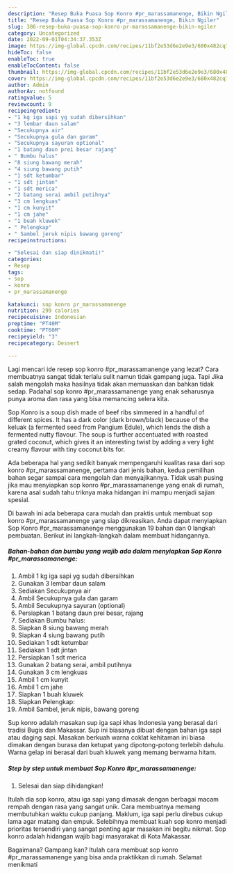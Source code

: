 ```yaml
---
description: "Resep Buka Puasa Sop Konro #pr_marassamanenge, Bikin Ngiler"
title: "Resep Buka Puasa Sop Konro #pr_marassamanenge, Bikin Ngiler"
slug: 386-resep-buka-puasa-sop-konro-pr-marassamanenge-bikin-ngiler
category: Uncategorized
date: 2022-09-01T04:34:37.353Z
image: https://img-global.cpcdn.com/recipes/11bf2e53d6e2e9e3/680x482cq70/sop-konro-pr_marassamanenge-foto-resep-utama.jpg
hideToc: false
enableToc: true
enableTocContent: false
thumbnail: https://img-global.cpcdn.com/recipes/11bf2e53d6e2e9e3/680x482cq70/sop-konro-pr_marassamanenge-foto-resep-utama.jpg
cover: https://img-global.cpcdn.com/recipes/11bf2e53d6e2e9e3/680x482cq70/sop-konro-pr_marassamanenge-foto-resep-utama.jpg
author: Admin
authorAv: notfound
ratingvalue: 5
reviewcount: 9
recipeingredient:
- "1 kg iga sapi yg sudah dibersihkan"
- "3 lembar daun salam"
- "Secukupnya air"
- "Secukupnya gula dan garam"
- "Secukupnya sayuran optional"
- "1 batang daun prei besar rajang"
- " Bumbu halus"
- "8 siung bawang merah"
- "4 siung bawang putih"
- "1 sdt ketumbar"
- "1 sdt jintan"
- "1 sdt merica"
- "2 batang serai ambil putihnya"
- "3 cm lengkuas"
- "1 cm kunyit"
- "1 cm jahe"
- "1 buah kluwek"
- " Pelengkap"
- " Sambel jeruk nipis bawang goreng"
recipeinstructions:

- "Selesai dan siap dinikmati!"
categories:
- Resep
tags:
- sop
- konro
- pr_marassamanenge

katakunci: sop konro pr_marassamanenge 
nutrition: 299 calories
recipecuisine: Indonesian
preptime: "PT40M"
cooktime: "PT60M"
recipeyield: "3"
recipecategory: Dessert

---
```



Lagi mencari ide resep sop konro #pr_marassamanenge yang lezat? Cara membuatnya sangat tidak terlalu sulit namun tidak gampang juga. Tapi Jika salah mengolah maka hasilnya tidak akan memuaskan dan bahkan tidak sedap. Padahal sop konro #pr_marassamanenge yang enak seharusnya punya aroma dan rasa yang bisa memancing selera kita.


Sop Konro is a soup dish made of beef ribs simmered in a handful of different spices. It has a dark color (dark brown/black) because of the keluak (a fermented seed from Pangium Edule), which lends the dish a fermented nutty flavour. The soup is further accentuated with roasted grated coconut, which gives it an interesting twist by adding a very light creamy flavour with tiny coconut bits for.

Ada beberapa hal yang sedikit banyak mempengaruhi kualitas rasa dari sop konro #pr_marassamanenge, pertama dari jenis bahan, kedua pemilihan bahan segar sampai cara mengolah dan menyajikannya. Tidak usah pusing jika mau menyiapkan sop konro #pr_marassamanenge yang enak di rumah, karena asal sudah tahu triknya maka hidangan ini mampu menjadi sajian spesial.


Di bawah ini ada beberapa cara mudah dan praktis untuk membuat sop konro #pr_marassamanenge yang siap dikreasikan. Anda dapat menyiapkan Sop Konro #pr_marassamanenge menggunakan 19 bahan dan 0 langkah pembuatan. Berikut ini langkah-langkah dalam membuat hidangannya.

<!--inarticleads1-->

##### Bahan-bahan dan bumbu yang wajib ada dalam menyiapkan Sop Konro #pr_marassamanenge:

1. Ambil 1 kg iga sapi yg sudah dibersihkan
1. Gunakan 3 lembar daun salam
1. Sediakan Secukupnya air
1. Ambil Secukupnya gula dan garam
1. Ambil Secukupnya sayuran (optional)
1. Persiapkan 1 batang daun prei besar, rajang
1. Sediakan  Bumbu halus:
1. Siapkan 8 siung bawang merah
1. Siapkan 4 siung bawang putih
1. Sediakan 1 sdt ketumbar
1. Sediakan 1 sdt jintan
1. Persiapkan 1 sdt merica
1. Gunakan 2 batang serai, ambil putihnya
1. Gunakan 3 cm lengkuas
1. Ambil 1 cm kunyit
1. Ambil 1 cm jahe
1. Siapkan 1 buah kluwek
1. Siapkan  Pelengkap:
1. Ambil  Sambel, jeruk nipis, bawang goreng


Sup konro adalah masakan sup iga sapi khas Indonesia yang berasal dari tradisi Bugis dan Makassar. Sup ini biasanya dibuat dengan bahan iga sapi atau daging sapi. Masakan berkuah warna coklat kehitaman ini biasa dimakan dengan burasa dan ketupat yang dipotong-potong terlebih dahulu. Warna gelap ini berasal dari buah kluwek yang memang berwarna hitam. 

<!--inarticleads2-->

##### Step by step untuk membuat Sop Konro #pr_marassamanenge:


1. Selesai dan siap dihidangkan!

Itulah dia sop konro, atau iga sapi yang dimasak dengan berbagai macam rempah dengan rasa yang sangat unik. Cara membuatnya memang membutuhkan waktu cukup panjang. Maklum, iga sapi perlu direbus cukup lama agar matang dan empuk. Selebihnya membuat kuah sop konro menjadi prioritas tersendiri yang sangat penting agar masakan ini begitu nikmat. Sop konro adalah hidangan wajib bagi masyarakat di Kota Makassar. 

Bagaimana? Gampang kan? Itulah cara membuat sop konro #pr_marassamanenge yang bisa anda praktikkan di rumah. Selamat menikmati
